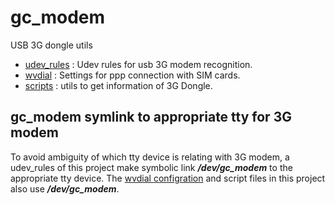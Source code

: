 # gc_modem
USB 3G dongle utils

- [udev_rules](udev_rules/README.md) : Udev rules for usb 3G modem recognition.
- [wvdial](wvdial/README.md) : Settings for ppp connection with SIM cards.
- [scripts](scripts/README.md) : utils to get information of 3G Dongle. 

## gc_modem symlink to appropriate tty for 3G modem

To avoid ambiguity of which tty device is relating with 3G modem, a udev_rules of this project make symbolic link ***/dev/gc_modem***  to the appropriate tty device.
The [wvdial configration](wvdial/wvdial.conf) and script files in this project also use ***/dev/gc_modem***.

